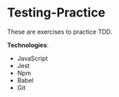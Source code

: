 # Testing-Practice
These are exercises to practice TDD.

**Technologies**:

 - JavaScript
 - Jest
 - Npm
 - Babel
 - Git
